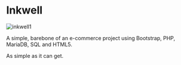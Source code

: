 # Inkwell
![inkwell1](https://github.com/biplavpoudel/Inkwell/assets/60846036/b0d47527-07fc-4185-9348-0a9c65c42b7a)

A simple, barebone of an e-commerce project using Bootstrap, PHP, MariaDB, SQL and HTML5.

As simple as it can get.

